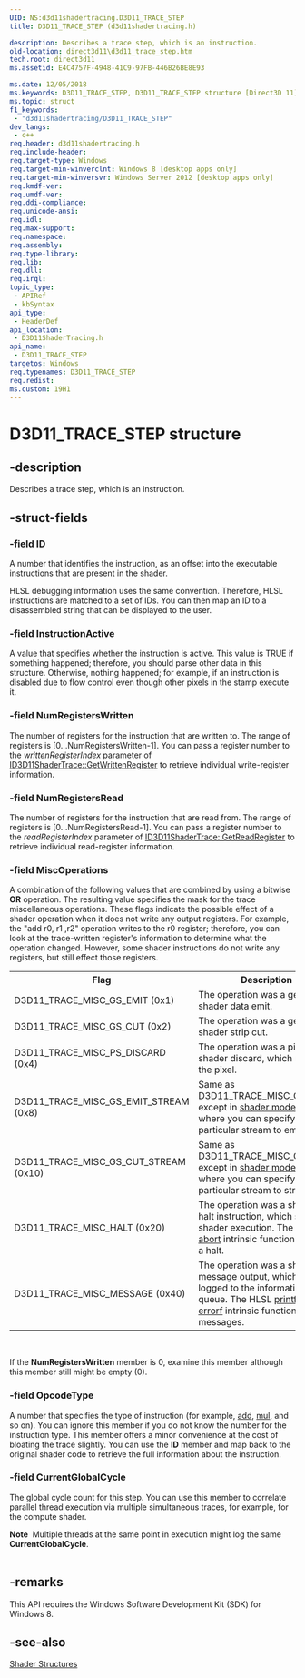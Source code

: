 ```yaml
---
UID: NS:d3d11shadertracing.D3D11_TRACE_STEP
title: D3D11_TRACE_STEP (d3d11shadertracing.h)

description: Describes a trace step, which is an instruction.
old-location: direct3d11\d3d11_trace_step.htm
tech.root: direct3d11
ms.assetid: E4C4757F-4948-41C9-97FB-446B26BE8E93

ms.date: 12/05/2018
ms.keywords: D3D11_TRACE_STEP, D3D11_TRACE_STEP structure [Direct3D 11], d3d11shadertracing/D3D11_TRACE_STEP, direct3d11.d3d11_trace_step
ms.topic: struct
f1_keywords: 
 - "d3d11shadertracing/D3D11_TRACE_STEP"
dev_langs:
 - c++
req.header: d3d11shadertracing.h
req.include-header: 
req.target-type: Windows
req.target-min-winverclnt: Windows 8 [desktop apps only]
req.target-min-winversvr: Windows Server 2012 [desktop apps only]
req.kmdf-ver: 
req.umdf-ver: 
req.ddi-compliance: 
req.unicode-ansi: 
req.idl: 
req.max-support: 
req.namespace: 
req.assembly: 
req.type-library: 
req.lib: 
req.dll: 
req.irql: 
topic_type:
 - APIRef
 - kbSyntax
api_type:
 - HeaderDef
api_location:
 - D3D11ShaderTracing.h
api_name:
 - D3D11_TRACE_STEP
targetos: Windows
req.typenames: D3D11_TRACE_STEP
req.redist: 
ms.custom: 19H1
---
```


# D3D11_TRACE_STEP structure


## -description


Describes a trace step, which is an instruction.


## -struct-fields




### -field ID

A number that identifies the instruction, as an offset into the executable instructions that are present in the shader. 

HLSL debugging information uses the same convention. Therefore, HLSL instructions are matched to a set of IDs. You can then map an ID to a disassembled string that can be displayed to the user.


### -field InstructionActive

A value that specifies whether the instruction is active. This value is TRUE if something happened; therefore, you should parse other data in this structure. Otherwise, nothing happened; for example, if an instruction is disabled due to flow control even though other pixels in the stamp execute it.


### -field NumRegistersWritten

The number of registers for the instruction that are written to. The range of registers is [0...NumRegistersWritten-1]. You can pass a register number to the <i>writtenRegisterIndex</i> parameter of  <a href="https://docs.microsoft.com/windows/desktop/api/d3d11shadertracing/nf-d3d11shadertracing-id3d11shadertrace-getwrittenregister">ID3D11ShaderTrace::GetWrittenRegister</a> to retrieve individual write-register information.


### -field NumRegistersRead

The number of registers for the instruction that are read from. The range of registers is [0...NumRegistersRead-1]. You can pass a register number to the <i>readRegisterIndex</i> parameter of  <a href="https://docs.microsoft.com/windows/desktop/api/d3d11shadertracing/nf-d3d11shadertracing-id3d11shadertrace-getreadregister">ID3D11ShaderTrace::GetReadRegister</a> to retrieve individual read-register information.


### -field MiscOperations

A combination of the following values that are combined by using a bitwise <b>OR</b> operation. The resulting value specifies the mask for the trace miscellaneous operations. These flags indicate the possible effect of a shader operation when it does not write any output registers.  For example, the "add r0, r1 ,r2" operation writes to the r0 register; therefore, you can look at the trace-written register's information to determine what the operation changed.  However, some shader instructions do not write any registers, but still effect those registers.

<table>
<tr>
<th>Flag</th>
<th>Description</th>
</tr>
<tr>
<td>D3D11_TRACE_MISC_GS_EMIT (0x1)</td>
<td>The operation was a geometry shader data emit.</td>
</tr>
<tr>
<td>D3D11_TRACE_MISC_GS_CUT (0x2)</td>
<td>The operation was a geometry shader strip cut.</td>
</tr>
<tr>
<td>D3D11_TRACE_MISC_PS_DISCARD (0x4)</td>
<td>The operation was a pixel shader discard, which rejects the pixel.</td>
</tr>
<tr>
<td>D3D11_TRACE_MISC_GS_EMIT_STREAM (0x8)</td>
<td>Same as D3D11_TRACE_MISC_GS_EMIT, except in <a href="https://docs.microsoft.com/windows/desktop/direct3dhlsl/overviews-direct3d-11-hlsl">shader model 5</a> where you can specify a particular stream to emit to.</td>
</tr>
<tr>
<td>D3D11_TRACE_MISC_GS_CUT_STREAM (0x10)</td>
<td>Same as D3D11_TRACE_MISC_GS_CUT, except in <a href="https://docs.microsoft.com/windows/desktop/direct3dhlsl/overviews-direct3d-11-hlsl">shader model 5</a> where you can specify a particular stream to strip cut.</td>
</tr>
<tr>
<td>D3D11_TRACE_MISC_HALT (0x20)</td>
<td>The operation was a shader halt instruction, which stops shader execution. The HLSL <a href="https://docs.microsoft.com/windows/desktop/direct3dhlsl/abort">abort</a> intrinsic function causes a halt.</td>
</tr>
<tr>
<td>D3D11_TRACE_MISC_MESSAGE (0x40)</td>
<td>The operation was a shader message output, which can be logged to the information queue. The HLSL <a href="https://docs.microsoft.com/windows/desktop/direct3dhlsl/printf">printf</a> and <a href="https://docs.microsoft.com/windows/desktop/direct3dhlsl/errorf">errorf</a> intrinsic functions cause messages.</td>
</tr>
</table>
 

If the <b>NumRegistersWritten</b> member is 0, examine this member although this member still might be empty (0).


### -field OpcodeType

A number that specifies the type of instruction (for example, <a href="https://docs.microsoft.com/windows/desktop/direct3dhlsl/add---vs">add</a>, <a href="https://docs.microsoft.com/windows/desktop/direct3dhlsl/dx-graphics-hlsl-mul">mul</a>, and so on). You can ignore this member if you do not know the number for the instruction type. This member offers a minor convenience at the cost of bloating the trace slightly.  You can use the <b>ID</b> member and map back to the original shader code to retrieve the full information about the instruction.


### -field CurrentGlobalCycle

The global cycle count for this step.  You can use this member to correlate parallel thread execution via multiple simultaneous traces, for example, for the compute shader.
         

<div class="alert"><b>Note</b>  Multiple threads at the same point in execution might log the same <b>CurrentGlobalCycle</b>.
         </div>
<div> </div>

## -remarks



This API requires the Windows Software Development Kit (SDK) for Windows 8.




## -see-also




<a href="https://docs.microsoft.com/windows/desktop/direct3d11/d3d11-graphics-reference-shader-structures">Shader Structures</a>
 

 

